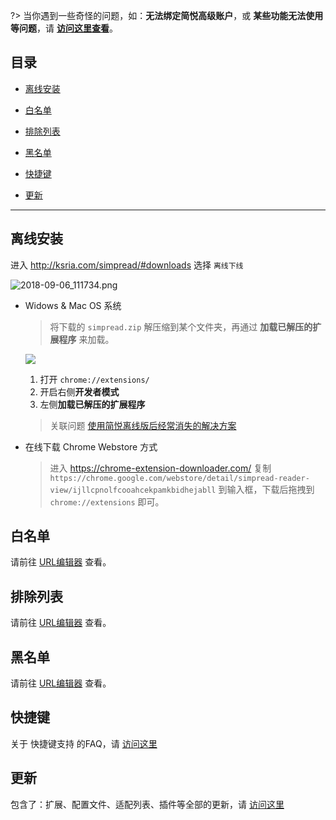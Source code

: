 ?> 当你遇到一些奇怪的问题，如：**无法绑定简悦高级账户**，或 **某些功能无法使用等问题**，请 [**访问这里查看**](https://github.com/Kenshin/simpread/discussions/categories/重要通知)。

目录
---

- [离线安装](#离线安装)

- [白名单](#白名单)

- [排除列表](#排除列表)

- [黑名单](#黑名单)

- [快捷键](#快捷键)

- [更新](#更新)

***

离线安装
---

进入 http://ksria.com/simpread/#downloads 选择 `离线下线`

![2018-09-06_111734.png](https://i.loli.net/2018/09/06/5b909cbfa516c.png)

- Widows  & Mac OS 系统

  > 将下载的 `simpread.zip` 解压缩到某个文件夹，再通过 **加载已解压的扩展程序** 来加载。

  ![](https://z3.ax1x.com/2021/06/21/RAIoss.png)

  1. 打开 `chrome://extensions/`
  2. 开启右侧**开发者模式**
  3. 左侧**加载已解压的扩展程序**

  > 关联问题 [使用简悦离线版后经常消失的解决方案](https://github.com/Kenshin/simpread/discussions/1645)

- 在线下载 Chrome Webstore 方式

  >  进入 https://chrome-extension-downloader.com/ 复制 `https://chrome.google.com/webstore/detail/simpread-reader-view/ijllcpnolfcooahcekpamkbidhejabll` 到输入框，下载后拖拽到 `chrome://extensions` 即可。

白名单
---
请前往 [URL编辑器](URL编辑器?id=白名单) 查看。

排除列表
---

请前往 [URL编辑器](URL编辑器?id=排除列表) 查看。

黑名单
---
请前往 [URL编辑器](URL编辑器?id=黑名单) 查看。

快捷键
---
关于 快捷键支持 的FAQ，请 [访问这里](快捷键)

更新
---

包含了：扩展、配置文件、适配列表、插件等全部的更新，请 [访问这里](更新)